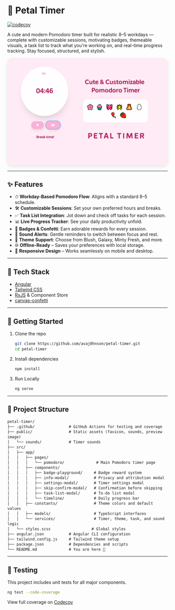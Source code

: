 # 🌸 Petal Timer
[![codecov](https://codecov.io/gh/avaj0hnson/petal-timer/branch/main/graph/badge.svg)](https://codecov.io/gh/avaj0hnson/petal-timer)

A cute and modern Pomodoro timer built for realistic 8–5 workdays — complete with customizable sessions, motivating badges, themeable visuals, a task list to track what you're working on, and real-time progress tracking. Stay focused, structured, and stylish.

<img src="public/preview.png" alt="Petal Timer Preview" style="border-radius: 1rem; max-width: 100%; box-shadow: 0 4px 12px rgba(0,0,0,0.1);" />

---

## ✨ Features

- ⏱ **Workday-Based Pomodoro Flow**: Aligns with a standard 8–5 schedule.
- 🛠 **Customizable Sessions**: Set your own preferred hours and breaks.
- ✅ **Task List Integration**: Jot down and check off tasks for each session.
- 📊 **Live Progress Tracker**: See your daily productivity unfold.
- 🌸 **Badges & Confetti**: Earn adorable rewards for every session.
- 🔔 **Sound Alerts**: Gentle reminders to switch between focus and rest.
- 🎨 **Theme Support**: Choose from Blush, Galaxy, Minty Fresh, and more.
- 🌐 **Offline-Ready** – Saves your preferences with local storage.
- 📱 **Responsive Design** – Works seamlessly on mobile and desktop.

---

## 🧱 Tech Stack

- [Angular](https://angular.io/)
- [Tailwind CSS](https://tailwindcss.com/)
- [RxJS](https://rxjs.dev/) & Component Store
- [canvas-confetti](https://www.npmjs.com/package/canvas-confetti)

---

## 🚀 Getting Started

1. Clone the repo  
   ```bash
   git clone https://github.com/avaj0hnson/petal-timer.git
   cd petal-timer
2. Install dependencies
   ```bash
   npm install
3. Run Locally
   ```bash
   ng serve

---

## 📁 Project Structure
```text
petal-timer/
├── .github/               # GitHub Actions for testing and coverage
├── public/                # Static assets (favicon, sounds, preview image)
│   └── sounds/            # Timer sounds
├── src/
│   ├── app/
│   │   ├── pages/
│   │   │   └── pomodoro/              # Main Pomodoro timer page
│   │   ├── components/
│   │   │   ├── badge-playground/     # Badge reward system
│   │   │   ├── info-modal/           # Privacy and attribution modal
│   │   │   ├── settings-modal/       # Timer settings modal
│   │   │   ├── skip-confirm-modal/   # Confirmation before skipping
│   │   │   ├── task-list-modal/      # To-do list modal
│   │   │   └── timeline/             # Daily progress bar
│   │   ├── constants/                # Theme colors and default values
│   │   ├── models/                   # TypeScript interfaces
│   │   └── services/                 # Timer, theme, task, and sound logic
│   └── styles.scss                  # Global styles
├── angular.json           # Angular CLI configuration
├── tailwind.config.js     # Tailwind theme setup
├── package.json           # Dependencies and scripts
└── README.md              # You are here 🌸
```

---

## 🧪 Testing

This project includes unit tests for all major components.

```bash
ng test --code-coverage
```

View full coverage on [Codecov](https://app.codecov.io/gh/avaj0hnson/petal-timer)
